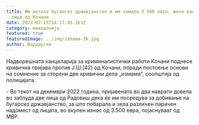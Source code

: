 ```yaml
---
title: Им ветила бугарско државјанство и им земала 3.500 евра, жена измамила две
  лица од Кочани
date: 2023-07-15T14:17:45.263Z
category: македонија
featured: true
featuredImage: ../img/izmama-3k.jpg
author: Вардарски
---
```

<!--StartFragment-->

Надворешната канцеларија за криминалистички работи Кочани поднесе кривична пријава против Ј.Ш.(42) од Кочани, поради постоење основи на сомнение за сторени две кривични дела „измама“, соопштија од полицијата.

\- Во текот на декември 2022 година, пријавената во два наврати довела во заблуда две лица од Радовиш дека ќе им посредува за добивање на бугарско државјанство, за што побарала и зела различен паричен надомест од лицата, во вкупен износ од 3.500 евра, појаснуваат од МВР.

<!--EndFragment-->